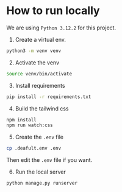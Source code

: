 # How to run locally
We are using `Python 3.12.2` for this project.

1. Create a virtual env.

```bash
python3 -m venv venv
```

2. Activate the venv

```bash
source venv/bin/activate
```

3. Install requirements

```bash
pip install -r requirements.txt
```

4. Build the tailwind css

```bash
npm install
npm run watch:css
```

5. Create the `.env` file

```bash
cp .deafult.env .env
```

Then edit the `.env` file if you want.

6. Run the local server

```bash
python manage.py runserver
```
